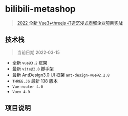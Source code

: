 # bilibili-metashop

> [2022 全新 Vue3+threejs 打造沉浸式商城企业项目实战](https://www.bilibili.com/video/BV15T4y1175F)

## 技术栈

> 当前日期 2022-03-15

- 全新 `vue@3.2` 框架
- 最新 `vite@2.8` 脚手架
- 最新 AntDesign3.0 UI 框架 `ant-design-vue@2.2.8`
- `THREE.JS` 最新 138 版本
- `Vue-router 4.0`
- `Vuex 4.0`

## 项目说明
